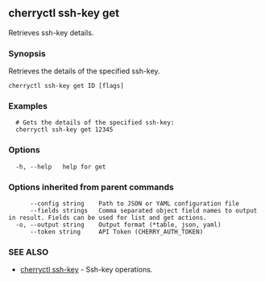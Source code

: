 ## cherryctl ssh-key get

Retrieves ssh-key details.

### Synopsis

Retrieves the details of the specified ssh-key.

```
cherryctl ssh-key get ID [flags]
```

### Examples

```
  # Gets the details of the specified ssh-key:
  cherryctl ssh-key get 12345
```

### Options

```
  -h, --help   help for get
```

### Options inherited from parent commands

```
      --config string    Path to JSON or YAML configuration file
      --fields strings   Comma separated object field names to output in result. Fields can be used for list and get actions.
  -o, --output string    Output format (*table, json, yaml)
      --token string     API Token (CHERRY_AUTH_TOKEN)
```

### SEE ALSO

* [cherryctl ssh-key](cherryctl_ssh-key.md)	 - Ssh-key operations.

